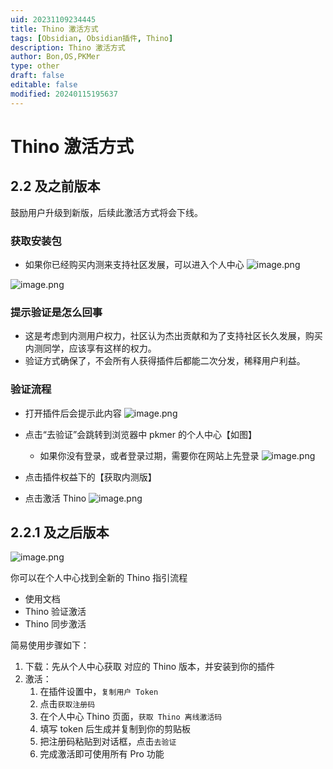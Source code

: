 ```yaml
---
uid: 20231109234445
title: Thino 激活方式
tags: [Obsidian, Obsidian插件, Thino]
description: Thino 激活方式
author: Bon,OS,PKMer
type: other
draft: false
editable: false
modified: 20240115195637
---
```


# Thino 激活方式

## 2.2 及之前版本

鼓励用户升级到新版，后续此激活方式将会下线。
### 获取安装包

- 如果你已经购买内测来支持社区发展，可以进入个人中心
![image.png](https://cdn.pkmer.cn/images/20231109142108.png!pkmer)

![image.png](https://cdn.pkmer.cn/images/20231109142144.png!pkmer)

### 提示验证是怎么回事

- 这是考虑到内测用户权力，社区认为杰出贡献和为了支持社区长久发展，购买内测同学，应该享有这样的权力。
- 验证方式确保了，不会所有人获得插件后都能二次分发，稀释用户利益。

### 验证流程

- 打开插件后会提示此内容
![image.png](https://cdn.pkmer.cn/images/20231109141944.png!pkmer)
- 点击“去验证”会跳转到浏览器中 pkmer 的个人中心【如图】
	- 如果你没有登录，或者登录过期，需要你在网站上先登录
![image.png](https://cdn.pkmer.cn/images/20231109142108.png!pkmer)

- 点击插件权益下的【获取内测版】
- 点击激活 Thino
![image.png](https://cdn.pkmer.cn/images/20231109142144.png!pkmer)

## 2.2.1 及之后版本

![image.png](https://cdn.pkmer.cn/images/20240129122210.png!pkmer)

你可以在个人中心找到全新的 Thino 指引流程
- 使用文档
- Thino 验证激活
- Thino 同步激活

简易使用步骤如下：
1. 下载：先从个人中心获取 对应的 Thino 版本，并安装到你的插件
2. 激活：
	1. 在插件设置中，`复制用户 Token`
	2. 点击`获取注册码`
	3. 在个人中心  Thino 页面，`获取 Thino 离线激活码`
	4. 填写 token 后生成并复制到你的剪贴板
	5. 把注册码粘贴到对话框，点击`去验证`
	6. 完成激活即可使用所有 Pro 功能